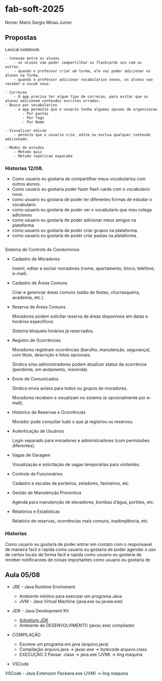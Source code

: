 
# fab-soft-2025

Nome: Mario Sergio Minas Junior


## Propostas

Lexical notebook.

	- Conexao entre os alunos
		- os alunos vao poder compartilhar os flashcards uns com os outros.
		- quando o professor criar um turma, ele vai poder adicionar os alunos na Turma.	
		- quando o professor adicionar vocabularios novos, os alunos vao receber o vocab novo.

	- Correcao
		- O app precisa ter algum tipo de correcao, para evitar que os alunos adicionem conteudos escritos errados.
	- Busca por vocabularios
		- o app permoite que o usuario tenha algumas opcoes de organizacao
			- Por pastas
			- Por Tags
			- Por Nome

	- Visualizar edicao
		- permite que o usuario crie, edite ou exclua qualquer conteudo adicionado.

	- Modos de estudos
		- Metodo quiz
		- Metodo repeticao espacada
  ### Historias 12/08.

 - Como usuario eu gostaria de compartilhar meus vocabularios com outros alunos.
 - Como usuario eu gostaria poder fazer flash cards com o vocabulario novo.
 - como usuario eu gostaria de poder ter diferentes formas de estudar o vocabulario
 - como usuario eu gostaria de poder ver o vocabulario que meu colega adicionou
 - como usuario eu gostaria de poder adicionar meus amigos na plataforma
 - como usuario eu gostaria de poder criar grupos na plataforma.
 - como usuario eu gostaria de poder criar pastas na plataforma.


##
Sistema de Controle de Condomínios 

- Cadastro de Moradores

	Inserir, editar e excluir moradores (nome, apartamento, bloco, telefone, e-mail).

- Cadastro de Áreas Comuns

	Criar e gerenciar áreas comuns (salão de festas, churrasqueira, academia, etc.).

- Reserva de Áreas Comuns

	Moradores podem solicitar reserva de áreas disponíveis em datas e horários específicos.

	Sistema bloqueia horários já reservados.

- Registro de Ocorrências

	Moradores registram ocorrências (barulho, manutenção, segurança), com título, descrição e fotos opcionais.

	Síndico e/ou administradores podem atualizar status da ocorrência (pendente, em andamento, resolvida).

- Envio de Comunicados

	Síndico envia avisos para todos ou grupos de moradores.

	Moradores recebem e visualizam no sistema (e opcionalmente por e-mail).

- Histórico de Reservas e Ocorrências

	Morador pode consultar tudo o que já registrou ou reservou.

- Autenticação de Usuários

	Login separado para moradores e administradores (com permissões diferentes).

- Vagas de Garagem

	Visualização e solicitação de vagas temporárias para visitantes.


- Controle de Funcionários

	Cadastro e escalas de porteiros, zeladores, faxineiros, etc.

- Gestão de Manutenção Preventiva

	Agenda para manutenção de elevadores, bombas d’água, portões, etc.

- Relatórios e Estatísticas

	Relatório de reservas, ocorrências mais comuns, inadimplência, etc.

### Historias 

Como usuario eu gostaria de poder entrar em contato com o responsavel de maneira facil e rapida
como usuario eu gostaria de poder agendar o uso de certos locais de forma facil e rapida
como usuario eu gostaria de receber notificacoes de coisas importantes
como usuario eu gostaria de 





## Aula 05/08

- JRE - Java Runtime Enviroment
  - Ambiente mínimo para executar um programa Java
  - JVM - Java Virtual Machine (java.exe ou javaw.exe)

- JDK - Java Development Kit
  - [Adoptium JDK](https://adoptium.net/pt-BR)
  - Ambiente de DESENVOLVIMENTO (javac.exe) compilador

- COMPILAÇÃO

	- Escreve um programa em java (arquivo.java)
	- Compilação arquivo.java -> javac.exe -> bytecode arquivo.class
	- EXECUÇÃO 3 Passar .class -> java.exe (JVM) -> ling máquina

- VSCode

VSCode
	- Java Extension Packava.exe (JVM) -> ling máquina


 
 
